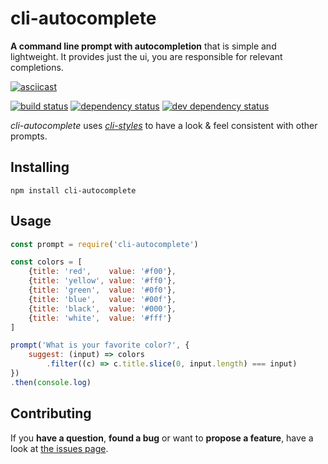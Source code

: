 # cli-autocomplete

**A command line prompt with autocompletion** that is simple and lightweight. It provides just the ui, you are responsible for relevant completions.

[![asciicast](https://asciinema.org/a/39918.png)](https://asciinema.org/a/39918)

[![build status](https://img.shields.io/travis/derhuerst/cli-autocomplete.svg)](https://travis-ci.org/derhuerst/cli-autocomplete)
[![dependency status](https://img.shields.io/david/derhuerst/cli-autocomplete.svg)](https://david-dm.org/derhuerst/cli-autocomplete#info=dependencies)
[![dev dependency status](https://img.shields.io/david/dev/derhuerst/cli-autocomplete.svg)](https://david-dm.org/derhuerst/cli-autocomplete#info=devDependencies)

*cli-autocomplete* uses [*cli-styles*](https://github.com/derhuerst/cli-styles) to have a look & feel consistent with other prompts.


## Installing

```
npm install cli-autocomplete
```


## Usage

```js
const prompt = require('cli-autocomplete')

const colors = [
	{title: 'red',    value: '#f00'},
	{title: 'yellow', value: '#ff0'},
	{title: 'green',  value: '#0f0'},
	{title: 'blue',   value: '#00f'},
	{title: 'black',  value: '#000'},
	{title: 'white',  value: '#fff'}
]

prompt('What is your favorite color?', {
	suggest: (input) => colors
		.filter((c) => c.title.slice(0, input.length) === input)
})
.then(console.log)
```



## Contributing

If you **have a question**, **found a bug** or want to **propose a feature**, have a look at [the issues page](https://github.com/derhuerst/cli-autocomplete/issues).
